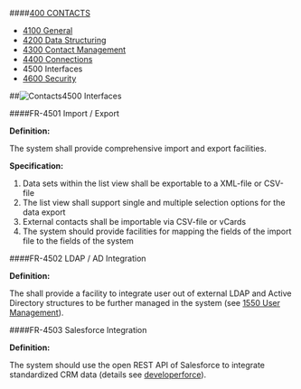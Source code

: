 ####[400 CONTACTS](https://github.com/massiveart/sulu-docs/tree/master/system-requirements/400-contacts "400 CONTACTS")

* [4100 General](https://github.com/massiveart/sulu-docs/tree/master/system-requirements/400-contacts/general.md "4100 General")
* [4200 Data Structuring](https://github.com/massiveart/sulu-docs/tree/master/system-requirements/400-contacts/data-structuring.md "4200 Data Structuring")
* [4300 Contact Management](https://github.com/massiveart/sulu-docs/tree/master/system-requirements/400-contacts/contact-management.md "4300 Contact Management")
* [4400 Connections](https://github.com/massiveart/sulu-docs/tree/master/system-requirements/400-contacts/connections.md "4400 Connections")
* 4500 Interfaces
* [4600 Security](https://github.com/massiveart/sulu-docs/tree/master/system-requirements/400-contacts/security.md "4600 Security")

##![Contacts](https://raw.github.com/massiveart/sulu-docs/master/system-requirements/images/contacts.png)4500 Interfaces

####FR-4501 Import / Export

**Definition:**

The system shall provide comprehensive import and export facilities. 

**Specification:**

1. Data sets within the list view shall be exportable to a XML-file or CSV-file
1. The list view shall support single and multiple selection options for the data export
1. External contacts shall be importable via CSV-file or vCards
1. The system should provide facilities for mapping the fields of the import file to the fields of the system 

####FR-4502 LDAP / AD Integration

**Definition:**

The shall provide a facility to integrate user out of external LDAP and Active Directory structures to be further managed in the system (see [1550 User Management](https://github.com/massiveart/sulu-docs/tree/master/system-requirements/100-basic/user-management.md "1550 User Management")).

####FR-4503 Salesforce Integration

**Definition:**

The system should use the open REST API of Salesforce to integrate standardized CRM data (details see [developerforce](http://wiki.developerforce.com/page/REST_API "developerforce" )).